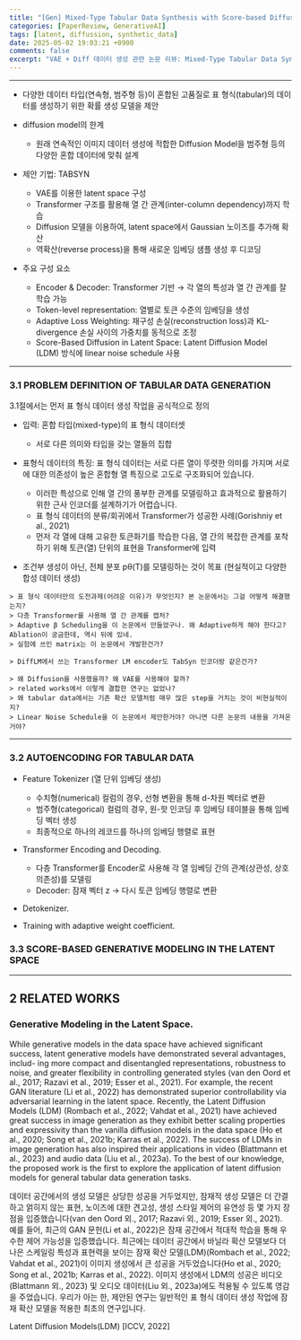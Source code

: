 ```yaml
---
title: "[Gen] Mixed-Type Tabular Data Synthesis with Score-based Diffusion in Latent Space [ICLR 2024]"
categories: [PaperReview, GenerativeAI]
tags: [latent, diffussion, synthetic_data]
date: 2025-05-02 19:03:21 +0900
comments: false
excerpt: "VAE + Diff 데이터 생성 관련 논문 리뷰: Mixed-Type Tabular Data Synthesis"
--- 
```

---




- 다양한 데이터 타입(연속형, 범주형 등)이 혼합된 고품질로 표 형식(tabular)의 데이터를 생성하기 위한 확률 생성 모델을 제안

- diffusion model의 한계
    - 원래 연속적인 이미지 데이터 생성에 적합한 Diffusion Model을 범주형 등의 다양한 혼합 데이터에 맞춰 설계


- 제안 기법: TABSYN
    - VAE를 이용한 latent space 구성
    - Transformer 구조를 활용해 열 간 관계(inter-column dependency)까지 학습
    - Diffusion 모델을 이용하여, latent space에서 Gaussian 노이즈를 추가해 확산
    - 역확산(reverse process)을 통해 새로운 임베딩 샘플 생성 후 디코딩


- 주요 구성 요소
    - Encoder & Decoder: Transformer 기반 → 각 열의 특성과 열 간 관계를 잘 학습 가능
    - Token-level representation: 열별로 토큰 수준의 임베딩을 생성
    - Adaptive Loss Weighting: 재구성 손실(reconstruction loss)과 KL-divergence 손실 사이의 가중치를 동적으로 조정
    - Score-Based Diffusion in Latent Space: Latent Diffusion Model (LDM) 방식에 linear noise schedule 사용

---

### 3.1 PROBLEM DEFINITION OF TABULAR DATA GENERATION

3.1절에서는 먼저 표 형식 데이터 생성 작업을 공식적으로 정의

- 입력: 혼합 타입(mixed-type)의 표 형식 데이터셋
    - 서로 다른 의미와 타입을 갖는 열들의 집합

- 표형식 데이터의 특징: 표 형식 데이터는 서로 다른 열이 뚜렷한 의미를 가지며 서로에 대한 의존성이 높은 혼합형 열 특징으로 고도로 구조화되어 있습니다. 
    - 이러한 특성으로 인해 열 간의 풍부한 관계를 모델링하고 효과적으로 활용하기 위한 근사 인코더를 설계하기가 어렵습니다. 
    -  표 형식 데이터의 분류/회귀에서 Transformer가 성공한 사례(Gorishniy et al., 2021)
    -  먼저 각 열에 대해 고유한 토큰화기를 학습한 다음, 열 간의 복잡한 관계를 포착하기 위해 토큰(열) 단위의 표현을 Transformer에 입력

- 조건부 생성이 아닌, 전체 분포 pθ(T)를 모델링하는 것이 목표 (현실적이고 다양한 합성 데이터 생성)


```
> 표 형식 데이터만의 도전과제(어려운 이유)가 무엇인지? 본 논문에서는 그걸 어떻게 해결했는지?
> 다층 Transformer를 사용해 열 간 관계를 캡처?
> Adaptive β Scheduling을 이 논문에서 만들었구나. 왜 Adaptive하게 해야 한다고? Ablation이 궁금한데, 역시 뒤에 있네. 
> 실험에 쓰인 matrix는 이 논문에서 개발한건가?

> DiffLM에서 쓰는 Transformer LM encoder도 TabSyn 인코더랑 같은건가?

> 왜 Diffusion을 사용했을까? 왜 VAE를 사용해야 할까?
> related works에서 이렇게 결합한 연구는 없었나?
> 왜 tabular data에서는 기존 확산 모델처럼 매우 많은 step을 거치는 것이 비현실적이지?
> Linear Noise Schedule을 이 논문에서 제안한거야? 아니면 다른 논문의 내용을 가져온거야?

```

---

### 3.2 AUTOENCODING FOR TABULAR DATA

- Feature Tokenizer (열 단위 임베딩 생성)
    - 수치형(numerical) 컬럼의 경우, 선형 변환을 통해 d-차원 벡터로 변환
    - 범주형(categorical) 컬럼의 경우, 원-핫 인코딩 후 임베딩 테이블을 통해 임베딩 벡터 생성
    - 최종적으로 하나의 레코드를 하나의 임베딩 행렬로 표현

- Transformer Encoding and Decoding.
    - 다층 Transformer를 Encoder로 사용해 각 열 임베딩 간의 관계(상관성, 상호의존성)를 모델링
    - Decoder: 잠재 벡터 z → 다시 토큰 임베딩 행렬로 변환

- Detokenizer.


- Training with adaptive weight coefficient.




### 3.3 SCORE-BASED GENERATIVE MODELING IN THE LATENT SPACE


----

## 2 RELATED WORKS

### Generative Modeling in the Latent Space. 

While generative models in the data space have achieved significant success, latent generative models have demonstrated several advantages, includ- ing more compact and disentangled representations, robustness to noise, and greater flexibility in controlling generated styles (van den Oord et al., 2017; Razavi et al., 2019; Esser et al., 2021). For example, the recent GAN literature (Li et al., 2022) has demonstrated superior controllability via adversarial learning in the latent space. Recently, the Latent Diffusion Models (LDM) (Rombach et al., 2022; Vahdat et al., 2021) have achieved great success in image generation as they exhibit better scaling properties and expressivity than the vanilla diffusion models in the data space (Ho et al., 2020; Song et al., 2021b; Karras et al., 2022). The success of LDMs in image generation has also inspired their applications in video (Blattmann et al., 2023) and audio data (Liu et al., 2023a). To the best of our knowledge, the proposed work is the first to explore the application of latent diffusion models for general tabular data generation tasks.

데이터 공간에서의 생성 모델은 상당한 성공을 거두었지만, 잠재적 생성 모델은 더 간결하고 얽히지 않는 표현, 노이즈에 대한 견고성, 생성 스타일 제어의 유연성 등 몇 가지 장점을 입증했습니다(van den Oord 외., 2017; Razavi 외., 2019; Esser 외., 2021). 예를 들어, 최근의 GAN 문헌(Li et al., 2022)은 잠재 공간에서 적대적 학습을 통해 우수한 제어 가능성을 입증했습니다. 최근에는 데이터 공간에서 바닐라 확산 모델보다 더 나은 스케일링 특성과 표현력을 보이는 잠재 확산 모델(LDM)(Rombach et al., 2022; Vahdat et al., 2021)이 이미지 생성에서 큰 성공을 거두었습니다(Ho et al., 2020; Song et al., 2021b; Karras et al., 2022). 이미지 생성에서 LDM의 성공은 비디오(Blattmann 외., 2023) 및 오디오 데이터(Liu 외., 2023a)에도 적용될 수 있도록 영감을 주었습니다. 우리가 아는 한, 제안된 연구는 일반적인 표 형식 데이터 생성 작업에 잠재 확산 모델을 적용한 최초의 연구입니다.


Latent Diffusion Models(LDM) [ICCV, 2022]


